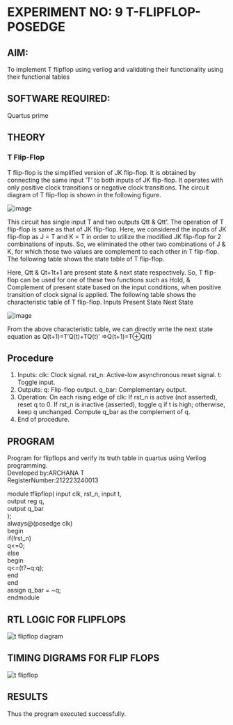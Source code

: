 # EXPERIMENT NO: 9 T-FLIPFLOP-POSEDGE

## AIM:

To implement  T flipflop using verilog and validating their functionality using their functional tables

## SOFTWARE REQUIRED:

Quartus prime

## THEORY

### T Flip-Flop

T flip-flop is the simplified version of JK flip-flop. It is obtained by connecting the same input ‘T’ to both inputs of JK flip-flop. It operates with only positive clock transitions or negative clock transitions. The circuit diagram of T flip-flop is shown in the following figure.

![image](https://github.com/naavaneetha/T-FLIPFLOP-POSEDGE/assets/154305477/458a68fe-2d08-4a9d-ac4f-7ae0480ce0bd)

 
This circuit has single input T and two outputs Qtt & Qtt’. The operation of T flip-flop is same as that of JK flip-flop. Here, we considered the inputs of JK flip-flop as J = T and K = T in order to utilize the modified JK flip-flop for 2 combinations of inputs. So, we eliminated the other two combinations of J & K, for which those two values are complement to each other in T flip-flop. The following table shows the state table of T flip-flop.

Here, Qtt & Qt+1t+1 are present state & next state respectively. So, T flip-flop can be used for one of these two functions such as Hold, & Complement of present state based on the input conditions, when positive transition of clock signal is applied. The following table shows the characteristic table of T flip-flop. Inputs Present State Next State

![image](https://github.com/naavaneetha/T-FLIPFLOP-POSEDGE/assets/154305477/cdd7fb32-539f-4b66-bb8d-f305a153c886)

 
From the above characteristic table, we can directly write the next state equation as Q(t+1)=T′Q(t)+TQ(t)′ ⇒Q(t+1)=T⊕Q(t)

## Procedure
1. Inputs:
clk: Clock signal.
rst_n: Active-low asynchronous reset signal.
t: Toggle input.
2. Outputs:
q: Flip-flop output.
q_bar: Complementary output.
3. Operation:
On each rising edge of clk:
If rst_n is active (not asserted), reset q to 0.
If rst_n is inactive (asserted), toggle q if t is high; otherwise, keep q unchanged.
Compute q_bar as the complement of q.
4. End of procedure.

## PROGRAM

Program for flipflops and verify its truth table in quartus using Verilog programming.   
Developed by:ARCHANA T  
RegisterNumber:212223240013  

module tflipflop( input clk, rst_n, input t,  
output reg q,  
output q_bar  
);  
always@(posedge clk)   
begin   
if(!rst_n)  
q<=0;  
else   
begin   
q<=(t?~q:q);   
end   
end   
assign q_bar = ~q;   
endmodule   

## RTL LOGIC FOR FLIPFLOPS
![t flipflop diagram](https://github.com/ARCHANAT1305/T-FLIPFLOP-POSEDGE/assets/145975189/a78e289e-f401-4c78-a729-76f8fa79fcd2)

## TIMING DIGRAMS FOR FLIP FLOPS
![t flipflop](https://github.com/ARCHANAT1305/T-FLIPFLOP-POSEDGE/assets/145975189/9d6ea480-c385-4957-858a-ac4d4bfbf75e)

## RESULTS
Thus the program executed successfully.
